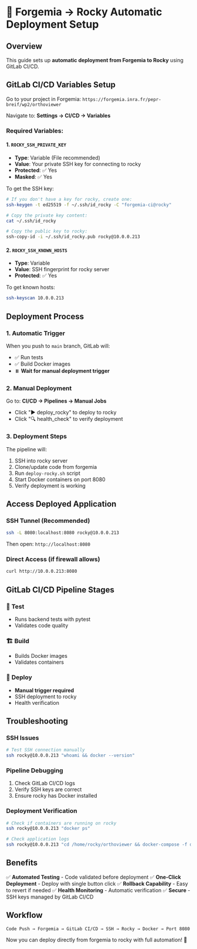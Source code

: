 # 🚀 Forgemia → Rocky Automatic Deployment Setup

## Overview
This guide sets up **automatic deployment from Forgemia to Rocky** using GitLab CI/CD.

## GitLab CI/CD Variables Setup

Go to your project in Forgemia: `https://forgemia.inra.fr/pepr-breif/wp2/orthoviewer`

Navigate to: **Settings → CI/CD → Variables**

### Required Variables:

#### 1. `ROCKY_SSH_PRIVATE_KEY`
- **Type**: Variable (File recommended)
- **Value**: Your private SSH key for connecting to rocky
- **Protected**: ✅ Yes
- **Masked**: ✅ Yes

To get the SSH key:
```bash
# If you don't have a key for rocky, create one:
ssh-keygen -t ed25519 -f ~/.ssh/id_rocky -C "forgemia-ci@rocky"

# Copy the private key content:
cat ~/.ssh/id_rocky

# Copy the public key to rocky:
ssh-copy-id -i ~/.ssh/id_rocky.pub rocky@10.0.0.213
```

#### 2. `ROCKY_SSH_KNOWN_HOSTS`
- **Type**: Variable
- **Value**: SSH fingerprint for rocky server
- **Protected**: ✅ Yes

To get known hosts:
```bash
ssh-keyscan 10.0.0.213
```

## Deployment Process

### 1. **Automatic Trigger**
When you push to `main` branch, GitLab will:
- ✅ Run tests
- ✅ Build Docker images
- ⏸️  **Wait for manual deployment trigger**

### 2. **Manual Deployment**
Go to: **CI/CD → Pipelines → Manual Jobs**
- Click "▶️ deploy_rocky" to deploy to rocky
- Click "🔍 health_check" to verify deployment

### 3. **Deployment Steps**
The pipeline will:
1. SSH into rocky server
2. Clone/update code from forgemia
3. Run `deploy-rocky.sh` script
4. Start Docker containers on port 8080
5. Verify deployment is working

## Access Deployed Application

### SSH Tunnel (Recommended)
```bash
ssh -L 8080:localhost:8080 rocky@10.0.0.213
```
Then open: `http://localhost:8080`

### Direct Access (if firewall allows)
```bash
curl http://10.0.0.213:8080
```

## GitLab CI/CD Pipeline Stages

### 🧪 **Test**
- Runs backend tests with pytest
- Validates code quality

### 🏗️ **Build** 
- Builds Docker images
- Validates containers

### 🚀 **Deploy**
- **Manual trigger required**
- SSH deployment to rocky
- Health verification

## Troubleshooting

### SSH Issues
```bash
# Test SSH connection manually
ssh rocky@10.0.0.213 "whoami && docker --version"
```

### Pipeline Debugging
1. Check GitLab CI/CD logs
2. Verify SSH keys are correct
3. Ensure rocky has Docker installed

### Deployment Verification
```bash
# Check if containers are running on rocky
ssh rocky@10.0.0.213 "docker ps"

# Check application logs
ssh rocky@10.0.0.213 "cd /home/rocky/orthoviewer && docker-compose -f docker-compose.rocky.yml logs"
```

## Benefits

✅ **Automated Testing** - Code validated before deployment
✅ **One-Click Deployment** - Deploy with single button click
✅ **Rollback Capability** - Easy to revert if needed
✅ **Health Monitoring** - Automatic verification
✅ **Secure** - SSH keys managed by GitLab CI/CD

## Workflow

```
Code Push → Forgemia → GitLab CI/CD → SSH → Rocky → Docker → Port 8080
```

Now you can deploy directly from forgemia to rocky with full automation! 🎉 